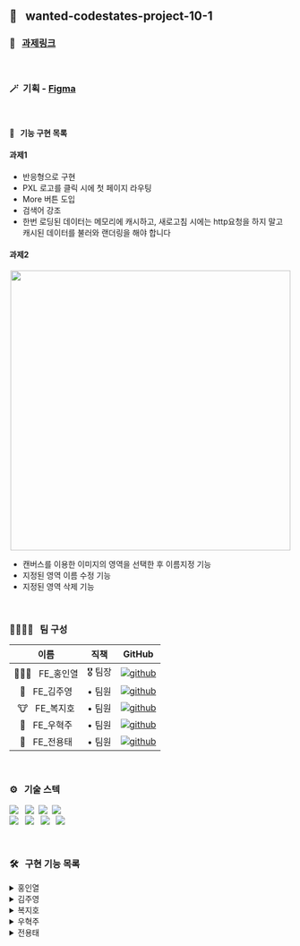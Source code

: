 <br />

## 🌈 &nbsp; wanted-codestates-project-10-1

### 📎 &nbsp; [과제링크](https://xenodochial-goldwasser-50a9b3.netlify.app)

<br />

### 🪄&nbsp; 기획 - [Figma](https://www.figma.com/file/a5bjAfNT7BuWpGPrmwJqJY/Untitled?node-id=0%3A1)
 
<br /> 
 
#### 🎉 &nbsp; 기능 구현 목록

#### 과제1
- 반응형으로 구현
- PXL 로고를 클릭 시에 첫 페이지 라우팅
- More 버튼 도입
- 검색어 강조
- 한번 로딩된 데이터는 메모리에 캐시하고, 새로고침 시에는 http요청을 하지 말고 캐시된 데이터를 불러와 랜더링을 해야 합니다



#### 과제2
<div align="center">
<img width="500px" src="https://user-images.githubusercontent.com/87487161/159151534-fb75745f-1073-406c-b0cb-07cffced331b.gif"/>
</div>

- 캔버스를 이용한 이미지의 영역을 선택한 후 이름지정 기능
- 지정된 영역 이름 수정 기능
- 지정된 영역 삭제 기능

<br />

### 👨‍👨‍👧‍👧 &nbsp; 팀 구성

|     이름     | 직책 |                                                                  GitHub                                                                   |
| :----------: | :----: | :-------------------------------------------------------------------------------------------------------------------------------------: |
| 🏄🏻‍♂️ &nbsp; FE_홍인열 | 🎖 팀장  |  [![github](https://img.shields.io/badge/홍인열-181717?style=flat-square&logo=GitHub&logoColor=white)](https://github.com/hinyc)    |
| 🐸 &nbsp; FE_김주영 | • 팀원  | [![github](https://img.shields.io/badge/김주영-181717?style=flat-square&logo=GitHub&logoColor=white)](https://github.com/juo1221) |
| 🐮 &nbsp; FE_복지호 | • 팀원  |   [![github](https://img.shields.io/badge/복지호-181717?style=flat-square&logo=GitHub&logoColor=white)](https://github.com/Jiho31)    |
| 🍔 &nbsp; FE_우혁주 | • 팀원  | [![github](https://img.shields.io/badge/우혁주-181717?style=flat-square&logo=GitHub&logoColor=white)](https://github.com/Space-Belt) |
| 🍕 &nbsp; FE_전용태 | • 팀원  |    [![github](https://img.shields.io/badge/전용태-181717?style=flat-square&logo=GitHub&logoColor=white)](https://github.com/yong313)     |

<br />

### ️⚙️ &nbsp; 기술 스텍 

<img src="https://img.shields.io/badge/Reat-333333?style=flat-round&logo=React&logoColor=ffffff"/></a> &nbsp;
<img src="https://img.shields.io/badge/JavaScript-333333?style=flat-round&logo=JavaScript&logoColor=ffffff"/></a>&nbsp;
<img src="https://img.shields.io/badge/HTML5-333333?style=flat-round&logo=HTML5&logoColor=ffffff"/></a>&nbsp;
<img src="https://img.shields.io/badge/CSS3-333333?style=flat-round&logo=CSS3&logoColor=ffffff"/></a> &nbsp;<br />
<img src="https://img.shields.io/badge/Redux-333333?style=flat-round&logo=Redux&logoColor=ffffff"/></a> &nbsp;
<img src="https://img.shields.io/badge/Axios-333333?style=flat-round&logo=PlayStation&logoColor=ffffff"/></a> &nbsp;
<img src="https://img.shields.io/badge/Figma-333333?style=flat-round&logo=Figma&logoColor=ffffff"/></a> &nbsp;
<img src="https://img.shields.io/badge/Discord-333333?style=flat-round&logo=Discord&logoColor=ffffff"/></a> &nbsp;

<br />

### 🛠 &nbsp; 구현 기능 목록

<details>
  <summary>홍인열</summary>
  <ul>
   <li>과제2 캔버스 영역 선택 기능 구현</li>
   <li>선택된 영역 텍스트 수정 및 삭제 기능 구현</li>
  </ul>
</details>
<details>
  <summary>김주영</summary>
  <ul>
   
  </ul>
</details>
<details>
  <summary>복지호</summary>
  <ul>
  
  </ul>
</details>
<details>
  <summary>우혁주</summary>
    <ul>
     <li>캔버스 & 모달창 구현</li>
     <li>선택된 영역 텍스트 수정 및 삭제 기능 구현</li>
     <li>팀원 인열님과 페어코딩</li>
    </ul>
</details>
<details>
  <summary>전용태</summary>
  <ul>
  
  </ul>
</details>


<br />

